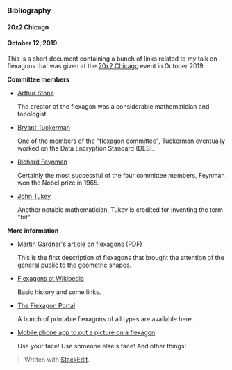 ### Bibliography 
#### 20x2 Chicago
#### October 12, 2019

This is a short document containing a bunch of links related to my talk on flexagons that was given at the [20x2 Chicago](http://20x2chi.org/) event in October 2019.

**Committee members**

* [Arthur Stone](https://en.wikipedia.org/wiki/Arthur_Harold_Stone)

  The creator of the flexagon was a considerable mathematician and topologist.

* [Bryant Tuckerman](https://en.wikipedia.org/wiki/Bryant_Tuckerman)

  One of the members of the "flexagon committee", Tuckerman eventually worked on the Data Encryption Standard (DES).

* [Richard Feynman](https://en.wikipedia.org/wiki/Richard_Feynman)

  Certainly the most successful of the four committee members, Feynman won the Nobel prize in 1965.

* [John Tukey](https://en.wikipedia.org/wiki/John_Tukey)

  Another notable mathematician, Tukey is credited for inventing the term "bit".

**More information** 

* [Martin Gardner's article on flexagons](https://www.maa.org/sites/default/files/pdf/pubs/focus/Gardner_Hexaflexagons12_1956.pdf) (PDF)

  This is the first description of flexagons that brought the attention of the general public to the geometric shapes.

* [Flexagons at Wikipedia](https://en.wikipedia.org/wiki/Flexagon)

  Basic history and some links.

* [The Flexagon Portal](https://www.flexagon.net/)

  A bunch of printable flexagons of all types are available here.

* [Mobile phone app to put a picture on a flexagon](https://christianp.github.io/hexaflexagon/)

  Use your face! Use someone else's face! And other things!

> Written with [StackEdit](https://stackedit.io/).
